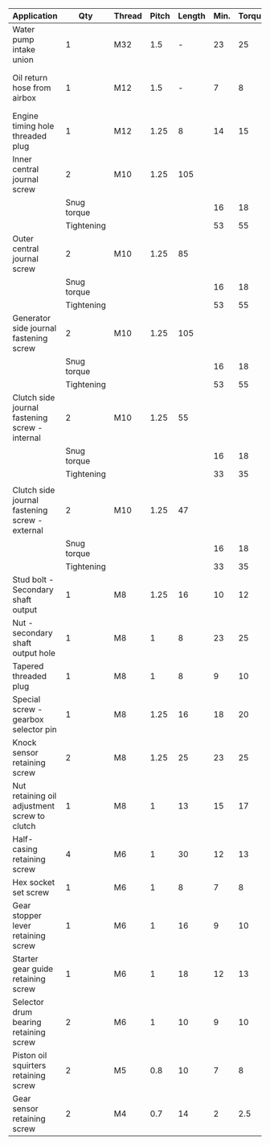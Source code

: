 |Application                                                                 |Qty|Thread      |Pitch                                                |Length                            |Min.|Torque                            |Max.                                |Notes                              |
|----------------------------------------------------------------------------|---|------------|-----------------------------------------------------|----------------------------------|----|----------------------------------|------------------------------------|-----------------------------------|
|Water pump intake union                                                     |1  |M32         |1.5                                                  |-                                 |23  |25                                |27                                  |3M 2353 pre-applied                |
|Oil return hose from airbox                                                 |1  |M12         |1.5                                                  |-                                 |7   |8                                 |9                                   |LOCK 5 (On thread only)            |
|Engine timing hole threaded plug                                            |1  |M12         |1.25                                                 |8                                 |14  |15                                |16                                  |3M 2510 pre-applied                |
|Inner central journal screw                                                 |2  |M10         |1.25                                                 |105                               |    |                                  |ENGINE OIL (On thread and underhead)|                                   |
|                                                                            |Snug torque|            |                                                     |                                  |16  |18                                |20                                  |                                   |
|                                                                            |Tightening|            |                                                     |                                  |53  |55                                |57                                  |                                   |
|Outer central journal screw                                                 |2  |M10         |1.25                                                 |85                                |    |                                  |ENGINE OIL (On thread and underhead)|                                   |
|                                                                            |Snug torque|            |                                                     |                                  |16  |18                                |20                                  |                                   |
|                                                                            |Tightening|            |                                                     |                                  |53  |55                                |57                                  |                                   |
|Generator side journal fastening screw                                      |2  |M10         |1.25                                                 |105                               |    |                                  |ENGINE OIL (On thread and underhead)|                                   |
|                                                                            |Snug torque|            |                                                     |                                  |16  |18                                |20                                  |                                   |
|                                                                            |Tightening|            |                                                     |                                  |53  |55                                |57                                  |                                   |
|Clutch side journal fastening screw - internal                              |2  |M10         |1.25                                                 |55                                |    |                                  |ENGINE OIL (On thread and underhead)|                                   |
|                                                                            |Snug torque|            |                                                     |                                  |16  |18                                |20                                  |                                   |
|                                                                            |Tightening|            |                                                     |                                  |33  |35                                |37                                  |                                   |
|                                                                            |   |            |                                                     |                                  |    |                                  |                                    |                                   |
|Clutch side journal fastening screw - external                              |2  |M10         |1.25                                                 |47                                |    |                                  |ENGINE OIL (On thread and underhead)|                                   |
|                                                                            |Snug torque|            |                                                     |                                  |16  |18                                |20                                  |                                   |
|                                                                            |Tightening|            |                                                     |                                  |33  |35                                |37                                  |                                   |
|Stud bolt - Secondary shaft output                                          |1  |M8          |1.25                                                 |16                                |10  |12                                |14                                  |LOCK 5 (On thread only)            |
|Nut - secondary shaft output hole                                           |1  |M8          |1                                                    |8                                 |23  |25                                |27                                  |GREASE C                           |
|Tapered threaded plug                                                       |1  |M8          |1                                                    |8                                 |9   |10                                |11                                  |LOCK 2 pre-applied                 |
|Special screw - gearbox selector pin                                        |1  |M8          |1.25                                                 |16                                |18  |20                                |22                                  |LOCK 2 (On thread only)            |
|Knock sensor retaining screw                                                |2  |M8          |1.25                                                 |25                                |23  |25                                |27                                  |LOCK 2 pre-applied                 |
|Nut retaining oil adjustment screw to clutch                                |1  |M8          |1                                                    |13                                |15  |17                                |                                    |                                   |
|Half-casing retaining screw                                                 |4  |M6          |1                                                    |30                                |12  |13                                |14                                  |                                   |
|Hex socket set screw                                                        |1  |M6          |1                                                    |8                                 |7   |8                                 |9                                   |                                   |
|Gear stopper lever retaining screw                                          |1  |M6          |1                                                    |16                                |9   |10                                |11                                  |LOCK 2 (On thread only)            |
|Starter gear guide retaining screw                                          |1  |M6          |1                                                    |18                                |12  |13                                |14                                  |LOCK 2 pre-applied                 |
|Selector drum bearing retaining screw                                       |2  |M6          |1                                                    |10                                |9   |10                                |11                                  |LOCK 2 (On thread only)            |
|Piston oil squirters retaining screw                                        |2  |M5          |0.8                                                  |10                                |7   |8                                 |9                                   |LOCK 2 (On thread only)            |
|Gear sensor retaining screw                                                 |2  |M4          |0.7                                                  |14                                |2   |2.5                               |3                                   |LOCK 2 (On thread only)            |

